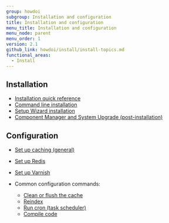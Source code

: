 ```yaml
---
group: howdoi
subgroup: Installation and configuration
title: Installation and configuration
menu_title: Installation and configuration
menu_node: parent
menu_order: 1
version: 2.1
github_link: howdoi/install/install-topics.md
functional_areas:
  - Install
---
```


## Installation
*	<a href="{{page.baseurl}}/install-gde/install-quick-ref.html">Installation quick reference</a>
*	<a href="{{page.baseurl}}/install-gde/install/cli/install-cli.html">Command line installation</a>
*	<a href="{{page.baseurl}}/install-gde/install/web/install-web.html">Setup Wizard installation</a>
*	<a href="{{page.baseurl}}/comp-mgr/bk-compman-upgrade-guide.html">Component Manager and System Upgrade (post-installation)</a>

## Configuration
*	<a href="{{page.baseurl}}/config-guide/cache.html">Set up caching (general)</a>
*	<a href="{{page.baseurl}}/config-guide/redis/config-redis.html">Set up Redis</a>
*	<a href="{{page.baseurl}}/config-guide/varnish/config-varnish.html">Set up Varnish</a>
*	Common configuration commands:

	*	<a href="{{page.baseurl}}/config-guide/cli/config-cli-subcommands-cache.html">Clean or flush the cache</a>
	*	<a href="{{page.baseurl}}/config-guide/cli/config-cli-subcommands-index.html">Reindex</a>
	*	<a href="{{page.baseurl}}/config-guide/cli/config-cli-subcommands-cron.html">Run cron (task scheduler)</a>
	*	<a href="{{page.baseurl}}/config-guide/cli/config-cli-subcommands-compiler.html">Compile code</a>
